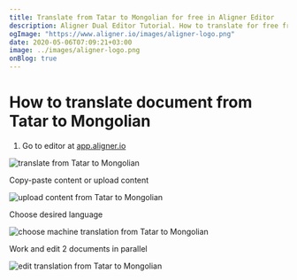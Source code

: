 ```yaml
---
title: Translate from Tatar to Mongolian for free in Aligner Editor
description: Aligner Dual Editor Tutorial. How to translate for free from Tatar to Mongolian. Aligner is multilingual document management platform. 
ogImage: "https://www.aligner.io/images/aligner-logo.png"
date: 2020-05-06T07:09:21+03:00
image: ../images/aligner-logo.png
onBlog: true
---
```


# How to translate document from Tatar to Mongolian

1. Go to editor at [app.aligner.io](https://app.aligner.io "Aligner App web page")

![translate from Tatar to Mongolian](../aligner-blank-editor.png "translate from Tatar to Mongolian")

Copy-paste content or upload content

![upload content from Tatar to Mongolian](../aligner-uploaded-document.png "upload content from Tatar to Mongolian")

Choose desired language

![choose machine translation from Tatar to Mongolian](../aligner-language-dropdown.png "choose machine translation from Tatar to Mongolian")

Work and edit 2 documents in parallel

![edit translation from Tatar to Mongolian](../aligner-double-sitded-editor.png "edit translation from Tatar to Mongolian")

